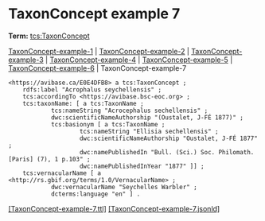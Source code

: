 # TaxonConcept example 7


**Term:** [tcs:TaxonConcept](/terms/#tcs_taxonconcept)

[TaxonConcept-example-1](./TaxonConcept-example-1.html) | [TaxonConcept-example-2](./TaxonConcept-example-2.html) | [TaxonConcept-example-3](./TaxonConcept-example-3.html) | [TaxonConcept-example-4](./TaxonConcept-example-4.html) | [TaxonConcept-example-5](./TaxonConcept-example-5.html) | [TaxonConcept-example-6](./TaxonConcept-example-6.html) | TaxonConcept-example-7
```turtle
<https://avibase.ca/E0E4DFB8> a tcs:TaxonConcept ;
    rdfs:label "Acrophalus seychellensis" ;
    tcs:accordingTo <https://avibase.bsc-eoc.org> ;
    tcs:taxonName: [ a tcs:TaxonName ;
            tcs:nameString "Acrocephalus sechellensis" ;
            dwc:scientificNameAuthorship "(Oustalet, J-FÉ 1877)" ;
            tcs:basionym [ a tcs:TaxonName ;
                    tcs:nameString "Ellisia sechellensis" ;
                    dwc:scientificNameAuthorship "Oustalet, J-FÉ 1877" ;
                    dwc:namePublishedIn "Bull. (Sci.) Soc. Philomath. [Paris] (7), 1 p.103" ;
                    dwc:namePublishedInYear "1877" ]] ;
    tcs:vernacularName [ a <http://rs.gbif.org/terms/1.0/VernacularName> ;
            dwc:vernacularName "Seychelles Warbler" ;
            dcterms:language "en" ] .
```

[&#91;TaxonConcept-example-7.ttl&#93;](https://github.com/tdwg/tcs2/blob/master/examples/TaxonConcept-example-7.ttl)&nbsp;[&#91;TaxonConcept-example-7.jsonld&#93;](https://github.com/tdwg/tcs2/blob/master/examples/TaxonConcept-example-7.jsonld)

